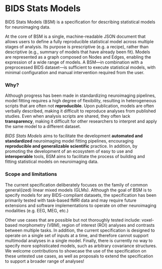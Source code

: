 # BIDS Stats Models

BIDS Stats Models (BSM) is a specification for describing statistical models for neuroimaging data. 

At the core of BSM is a single, machine-readable JSON document that allows users to define a fully reproducible statistical model across multiple stages of analysis. Its purpose is prescriptive (e.g. a recipe), rather than descriptive (e.g., summary of models that have already been fit). Models are represented as a graph composed on Nodes and Edges, enabling the expression of a wide range of models. A BSM—in combination with a preprocessed BIDS dataset—is sufficient to execute statistical models, with minimal configuration and manual intervention required from the user. 

### Why?

Although progress has been made in standardizing neuroimaging pipelines, model fitting requires a high degree of flexibility, resulting in heterogeneous scripts that are often not **reproducible**. Upon publication, models are often verbally described, making it difficult to reproduce analyses from published studies. Even when analysis scripts are shared, they often lack **transparency**, making it difficult for other researchers to interpret and apply the same model to a different dataset. 

*BIDS Stats Models* aims to facilitate the development **automated and standardized** neuroimaging model fitting pipelines, encouraging **reproducible and generalizable scientific** practice. In addition, by promoting the development of an ecosystem of easy to use and **interoperable** tools, BSM aims to facilitate the process of building and fitting statistical models on neuroimaging data.

### Scope and limitations

The current specification deliberately focuses on the family of common general(ized) linear mixed models (GLMs). Although the goal of BSM is to specify models for any BIDS-compliant datasets, the specification has been primarily tested with task-based fMRI data and may require future extensions and software implementations to operate on other neuroimaging modalities (e.g. EEG, MEG, etc.)

Other use cases that are possible but not thoroughly tested include: voxel-based morphometry (VBM), region of interest (ROI) analyses and contrasts between multiple tasks. In addition, the current specification is designed to operate on a single set of inputs at a time, and therefore cannot support multimodal analyses in a single model. Finally, there is currently no way to specify more sophisticated models, such as arbitrary covariance structures. We welcome contributions to showcase the use of the specification on these untested use cases, as well as proposals to extend the specification to support a broader range of analyses!
